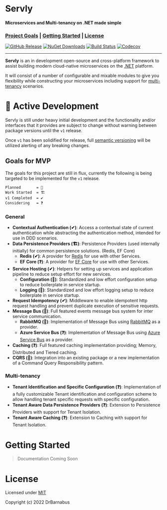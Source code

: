 # Servly
#### Microservices and Multi-tenancy on .NET made simple

### [Project Goals](#goals-for-mvp) | [Getting Started](#getting-started) | [License](#license)

[![GitHub Release][github-release-badge]][github-release]
[![NuGet Downloads][nuget-downloads-badge]][nuget-downloads]
[![Build Status][gh-actions-badge]][gh-actions]
[![Codecov][codecov-badge]][codecov]

---

**Servly** is an in development open-source and cross-platform framework to assist building modern cloud-native microservices on the [.NET](https://dot.net) platform.

It will consist of a number of configurable and mixable modules to give you flexibility while constructing your microservices including support for [multi-tenancy](https://en.wikipedia.org/wiki/Multitenancy) scenarios.

# 🚧 Active Development

Servly is still under heavy initial development and the functionality and/or interfaces that it provides are subject to change without warning between package versions until the `v1` release.

Once `v1` has been solidified for release, full [semantic versioning](https://semver.org/) will be utilized alerting of any breaking changes.

## Goals for MVP

The goals for this project are still in flux, currently the following is being targeted to be implemented for the `v1` release.

```
Planned       = 🚧
Work Started  = 🏗
v1 Completed  = ✔
Considering   = ❓
```

### General

- **Contextual Authentication (✔)**: Access a contextual state of current authentication while abstracting the authentication method, intended for use in DDD scenarios.
- **Data Persistence Providers (🏗)**: Persistence Providers (used internally initially) for common persistence solutions. (Redis, EF Core)
  - **Redis (✔)**: A provider for [Redis](https://redis.io/) for use with other Services.
  - **EF Core (❓)**: A provider for [EF Core](https://docs.microsoft.com/en-us/ef/core/) for use with other Services.
- **Service Hosting (✔)**: Helpers for setting up services and application pipeline to reduce setup effort for new services.
  - **Configuration (🚧)**: Standardized and low effort configuration setup to reduce boilerplate in service startup.
  - **Logging (🚧)**: Standardized and low effort logging setup to reduce boilerplate in service startup.
- **Request Idempotency (✔)**: Middleware to enable idempotent http request handling and prevent duplicate execution of sensitive requests.
- **Message Bus (🚧)**: Full featured events message bus system for inter service communication.
  - **RabbitMQ (🚧)**: Implementation of Message Bus using [RabbitMQ](https://www.rabbitmq.com/) as a provider.
  - **Azure Service Bus (❓)**: Implementation of Message Bus using [Azure Service Bus](https://docs.microsoft.com/en-us/azure/service-bus-messaging/) as a provider.
- **Caching (❓)**: Full featured caching implementation providing; Memory, Distributed and Tiered caching.
- **CQRS (🚧)**: Integration into an existing package or a new implementation of a Command Query Responsibility pattern.

### Multi-tenancy

- **Tenant Identification and Specific Configuration (❓)**: Implementation of a fully customizable Tenant identification and configuration scheme to allow handling tenant specific requests with specific configuration.
- **Tenant Aware Data Persistence Providers (❓)**: Extension to Persistence Providers with support for Tenant Isolation.
- **Tenant Aware Caching (❓)**: Extension to Caching with support for Tenant Isolation.

# Getting Started

> Documentation Coming Soon

# License

Licensed under [MIT](./LICENSE)

Copyright (c) 2022 DrBarnabus

[github-release-badge]:     https://img.shields.io/github/v/release/DrBarnabus/Servly?color=g&style=for-the-badge
[github-release]:           https://github.com/DrBarnabus/Servly/releases/latest
[nuget-downloads-badge]:    https://img.shields.io/nuget/dt/Servly.Core?color=g&logo=nuget&style=for-the-badge
[nuget-downloads]:          https://www.nuget.org/packages/Servly.Core
[gh-actions-badge]:         https://img.shields.io/github/workflow/status/DrBarnabus/Servly/CI/main?logo=github&style=for-the-badge
[gh-actions]:               https://github.com/DrBarnabus/Servly/actions/workflows/ci.yml
[codecov-badge]:            https://img.shields.io/codecov/c/github/DrBarnabus/Servly/main?logo=codecov&logoColor=fff&style=for-the-badge
[codecov]:                  https://codecov.io/gh/DrBarnabus/Servly/branch/main
